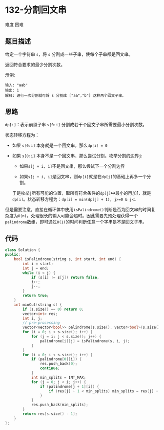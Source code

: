 # 132-分割回文串

难度 困难



## 题目描述

给定一个字符串 `s`，将 `s` 分割成一些子串，使每个子串都是回文串。

返回符合要求的最少分割次数。

示例:

```
输入: "aab"
输出: 1
解释: 进行一次分割就可将 s 分割成 ["aa","b"] 这样两个回文子串。
```



## 思路

`dp[i]`：表示前缀子串 `s[0:i]` 分割成若干个回文子串所需要最小分割次数。

状态转移方程为：

- 如果 `s[0:i]` 本身就是一个回文串，那么`dp[i] = 0`
- 如果 `s[0:i]` 本身不是一个回文串，那么尝试分割，枚举分割的边界`j`:
  - 如果`s[j + i, i]`不是回文串，那么尝试下一个分割边界
  
  - 如果`s[j + i, i]`是回文串，则`dp[i]`就是在`dp[j]`的基础上再多一个分割。
  
  于是枚举`j`所有可能的位置，取所有符合条件的`dp[j]`中最小的再加1，就是`dp[i]`。状态转移方程为：`dp[i] = min(dp[j] + 1), j>=0 & j<i`

但是需要注意，直接在循环体中使用`isPalindrome()`判断是否为回文串的时间复杂度为`O(n)`，处理很长的输入可能会超时。因此需要先预处理获得一个`palindrome`数组，即可通过`O(1)`的时间判断任意一个字串是不是回文子串。



## 代码

```c++
class Solution {
public:
    bool isPalindrome(string s, int start, int end) {
        int i = start;
        int j = end;
        while (i < j) {
            if (s[i] != s[j]) return false;
            i++;
            j--;
        }
        return true;
    }
    int minCut(string s) {
        if (s.size() == 0) return 0;
        vector<int> res;
        int i, j;
        // pre-processing
        vector<vector<bool>> palindrome(s.size(), vector<bool>(s.size(), false));
        for (i = 0; i < s.size(); i++) {
            for (j = i; j < s.size(); j++) {
                palindrome[i][j] = isPalindrome(s, i, j);
            }
        }
        for (i = 0; i < s.size(); i++) {
            if (palindrome[0][i]) {
                res.push_back(0);
                continue;
            }
            int min_splits = INT_MAX;
            for (j = 0; j < i; j++) {
                if (palindrome[j + 1][i]) {
                    if (res[j] + 1 < min_splits) min_splits = res[j] + 1;
                }
            }
            res.push_back(min_splits);
        }
        return res[s.size() - 1];
    }
};
```


